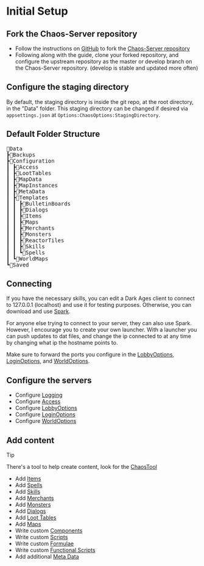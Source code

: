 # Initial Setup

## Fork the Chaos-Server repository

- Follow the instructions on [GitHub](https://help.github.com/articles/fork-a-repo/) to fork
  the [Chaos-Server repository](https://github.com/Sichii/Chaos-Server)
- Following along with the guide, clone your forked repository, and configure the upstream repository as the master or
  develop branch on the Chaos-Server repository. (develop is stable and updated more often)

## Configure the staging directory

By default, the staging directory is inside the git repo, at the root directory, in the "Data" folder. This staging
directory can be changed if desired via `appsettings.json` at `Options:ChaosOptions:StagingDirectory`.

## Default Folder Structure

<pre>
📂Data
┣📂Backups
┣📂Configuration
┃ ┣📂Access
┃ ┣📂LootTables
┃ ┣📂MapData
┃ ┣📂MapInstances
┃ ┣📂MetaData
┃ ┣📂Templates
┃ ┃ ┣📂BulletinBoards
┃ ┃ ┣📂Dialogs
┃ ┃ ┣📂Items
┃ ┃ ┣📂Maps
┃ ┃ ┣📂Merchants
┃ ┃ ┣📂Monsters
┃ ┃ ┣📂ReactorTiles
┃ ┃ ┣📂Skills
┃ ┃ ┗📂Spells
┃ ┗📂WorldMaps
┗📂Saved
</pre>

## Connecting

If you have the necessary skills, you can edit a Dark Ages client to connect to 127.0.0.1 (localhost) and use it for
testing purposes. Otherwise, you can download and use [Spark](https://github.com/ewrogers/Spark).

For anyone else trying to connect to your server, they can also use Spark. However, I encourage you to create your own
launcher. With a launcher you can push updates to dat files, and change the ip connected to at any time by changing what
ip the hostname points to.

Make sure to forward the ports you configure in
the [LobbyOptions](LobbyOptions.md), [LoginOptions](LoginOptions.md), and [WorldOptions](WorldOptions.md).

## Configure the servers

- Configure [Logging](Logging.md)
- Configure [Access](AccessManager.md)
- Configure [LobbyOptions](LobbyOptions.md)
- Configure [LoginOptions](LoginOptions.md)
- Configure [WorldOptions](WorldOptions.md)

## Add content

> [!TIP]
> There's a tool to help create content, look for the [ChaosTool](ChaosTool.md)

- Add [Items](Items.md)
- Add [Spells](Spells.md)
- Add [Skills](Skills.md)
- Add [Merchants](Merchants.md)
- Add [Monsters](Monsters.md)
- Add [Dialogs](Dialogs.md)
- Add [Loot Tables](LootTables.md)
- Add [Maps](Maps.md)
- Write custom [Components](Components.md)
- Write custom [Scripts](Scripting.md)
- Write custom [Formulae](Formulae.md)
- Write custom [Functional Scripts](FunctionalScripts.md)
- Add additional [Meta Data](MetaData.md)